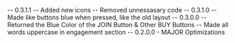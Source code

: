 -- 0.3.1.1
    -- Added new icons
    -- Removed unnessasary code
-- 0.3.1.0
    -- Made like buttons blue when pressed, like the old layout
-- 0.3.0.0
    -- Returned the Blue Color of the JOIN Button & Other BUY Buttons
    -- Made all words uppercase in engagement section
-- 0.2.0.0
    - MAJOR Optimizations